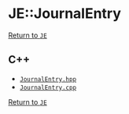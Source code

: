 # JE::JournalEntry

[Return to `JE`](/docs/je.md)

## C++

- [`JournalEntry.hpp`](/src/je/JournalEntry.hpp)
- [`JournalEntry.cpp`](/src/je/JournalEntry.cpp)

[Return to `JE`](/docs/je.md)